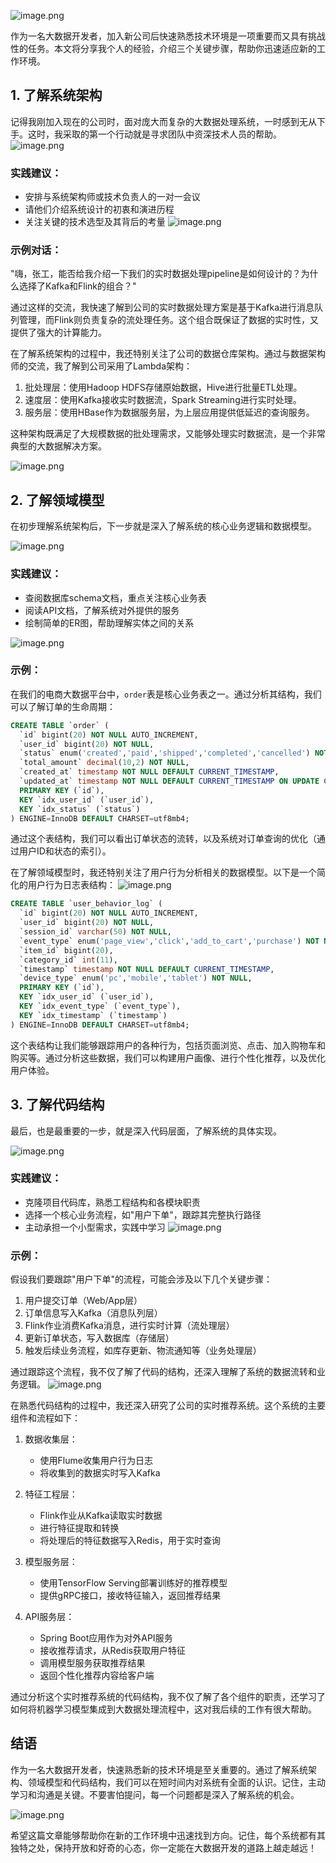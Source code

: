 
![image.png](https://piggo5.oss-cn-shenzhen.aliyuncs.com/ob/202407102250660.png)


作为一名大数据开发者，加入新公司后快速熟悉技术环境是一项重要而又具有挑战性的任务。本文将分享我个人的经验，介绍三个关键步骤，帮助你迅速适应新的工作环境。

## 1. 了解系统架构

记得我刚加入现在的公司时，面对庞大而复杂的大数据处理系统，一时感到无从下手。这时，我采取的第一个行动就是寻求团队中资深技术人员的帮助。
![image.png](https://piggo5.oss-cn-shenzhen.aliyuncs.com/ob/202407102251454.png)


### 实践建议：
- 安排与系统架构师或技术负责人的一对一会议
- 请他们介绍系统设计的初衷和演进历程
- 关注关键的技术选型及其背后的考量
![image.png](https://piggo5.oss-cn-shenzhen.aliyuncs.com/ob/202407102251401.png)


### 示例对话：
"嗨，张工，能否给我介绍一下我们的实时数据处理pipeline是如何设计的？为什么选择了Kafka和Flink的组合？"

通过这样的交流，我快速了解到公司的实时数据处理方案是基于Kafka进行消息队列管理，而Flink则负责复杂的流处理任务。这个组合既保证了数据的实时性，又提供了强大的计算能力。

在了解系统架构的过程中，我还特别关注了公司的数据仓库架构。通过与数据架构师的交流，我了解到公司采用了Lambda架构：

1. 批处理层：使用Hadoop HDFS存储原始数据，Hive进行批量ETL处理。
2. 速度层：使用Kafka接收实时数据流，Spark Streaming进行实时处理。
3. 服务层：使用HBase作为数据服务层，为上层应用提供低延迟的查询服务。

这种架构既满足了大规模数据的批处理需求，又能够处理实时数据流，是一个非常典型的大数据解决方案。

![image.png](https://piggo5.oss-cn-shenzhen.aliyuncs.com/ob/202407102251973.png)


## 2. 了解领域模型

在初步理解系统架构后，下一步就是深入了解系统的核心业务逻辑和数据模型。

![image.png](https://piggo5.oss-cn-shenzhen.aliyuncs.com/ob/202407102251736.png)


### 实践建议：
- 查阅数据库schema文档，重点关注核心业务表
- 阅读API文档，了解系统对外提供的服务
- 绘制简单的ER图，帮助理解实体之间的关系

![image.png](https://piggo5.oss-cn-shenzhen.aliyuncs.com/ob/202407102252433.png)


### 示例：
在我们的电商大数据平台中，`order`表是核心业务表之一。通过分析其结构，我们可以了解订单的生命周期：

```sql
CREATE TABLE `order` (
  `id` bigint(20) NOT NULL AUTO_INCREMENT,
  `user_id` bigint(20) NOT NULL,
  `status` enum('created','paid','shipped','completed','cancelled') NOT NULL,
  `total_amount` decimal(10,2) NOT NULL,
  `created_at` timestamp NOT NULL DEFAULT CURRENT_TIMESTAMP,
  `updated_at` timestamp NOT NULL DEFAULT CURRENT_TIMESTAMP ON UPDATE CURRENT_TIMESTAMP,
  PRIMARY KEY (`id`),
  KEY `idx_user_id` (`user_id`),
  KEY `idx_status` (`status`)
) ENGINE=InnoDB DEFAULT CHARSET=utf8mb4;
```

通过这个表结构，我们可以看出订单状态的流转，以及系统对订单查询的优化（通过用户ID和状态的索引）。

在了解领域模型时，我还特别关注了用户行为分析相关的数据模型。以下是一个简化的用户行为日志表结构：
![image.png](https://piggo5.oss-cn-shenzhen.aliyuncs.com/ob/202407102252944.png)


```sql
CREATE TABLE `user_behavior_log` (
  `id` bigint(20) NOT NULL AUTO_INCREMENT,
  `user_id` bigint(20) NOT NULL,
  `session_id` varchar(50) NOT NULL,
  `event_type` enum('page_view','click','add_to_cart','purchase') NOT NULL,
  `item_id` bigint(20),
  `category_id` int(11),
  `timestamp` timestamp NOT NULL DEFAULT CURRENT_TIMESTAMP,
  `device_type` enum('pc','mobile','tablet') NOT NULL,
  PRIMARY KEY (`id`),
  KEY `idx_user_id` (`user_id`),
  KEY `idx_event_type` (`event_type`),
  KEY `idx_timestamp` (`timestamp`)
) ENGINE=InnoDB DEFAULT CHARSET=utf8mb4;
```

这个表结构让我们能够跟踪用户的各种行为，包括页面浏览、点击、加入购物车和购买等。通过分析这些数据，我们可以构建用户画像、进行个性化推荐，以及优化用户体验。

## 3. 了解代码结构

最后，也是最重要的一步，就是深入代码层面，了解系统的具体实现。

![image.png](https://piggo5.oss-cn-shenzhen.aliyuncs.com/ob/202407102252219.png)


### 实践建议：
- 克隆项目代码库，熟悉工程结构和各模块职责
- 选择一个核心业务流程，如"用户下单"，跟踪其完整执行路径
- 主动承担一个小型需求，实践中学习
![image.png](https://piggo5.oss-cn-shenzhen.aliyuncs.com/ob/202407102253902.png)


### 示例：
假设我们要跟踪"用户下单"的流程，可能会涉及以下几个关键步骤：

1. 用户提交订单（Web/App层）
2. 订单信息写入Kafka（消息队列层）
3. Flink作业消费Kafka消息，进行实时计算（流处理层）
4. 更新订单状态，写入数据库（存储层）
5. 触发后续业务流程，如库存更新、物流通知等（业务处理层）

通过跟踪这个流程，我不仅了解了代码的结构，还深入理解了系统的数据流转和业务逻辑。
![image.png](https://piggo5.oss-cn-shenzhen.aliyuncs.com/ob/202407102253367.png)


在熟悉代码结构的过程中，我还深入研究了公司的实时推荐系统。这个系统的主要组件和流程如下：

1. 数据收集层：
   - 使用Flume收集用户行为日志
   - 将收集到的数据实时写入Kafka

2. 特征工程层：
   - Flink作业从Kafka读取实时数据
   - 进行特征提取和转换
   - 将处理后的特征数据写入Redis，用于实时查询

3. 模型服务层：
   - 使用TensorFlow Serving部署训练好的推荐模型
   - 提供gRPC接口，接收特征输入，返回推荐结果

4. API服务层：
   - Spring Boot应用作为对外API服务
   - 接收推荐请求，从Redis获取用户特征
   - 调用模型服务获取推荐结果
   - 返回个性化推荐内容给客户端

通过分析这个实时推荐系统的代码结构，我不仅了解了各个组件的职责，还学习了如何将机器学习模型集成到大数据处理流程中，这对我后续的工作有很大帮助。

## 结语

作为一名大数据开发者，快速熟悉新的技术环境是至关重要的。通过了解系统架构、领域模型和代码结构，我们可以在短时间内对系统有全面的认识。记住，主动学习和沟通是关键。不要害怕提问，每一个问题都是深入了解系统的机会。

![image.png](https://piggo5.oss-cn-shenzhen.aliyuncs.com/ob/202407102253447.png)



希望这篇文章能够帮助你在新的工作环境中迅速找到方向。记住，每个系统都有其独特之处，保持开放和好奇的心态，你一定能在大数据开发的道路上越走越远！
